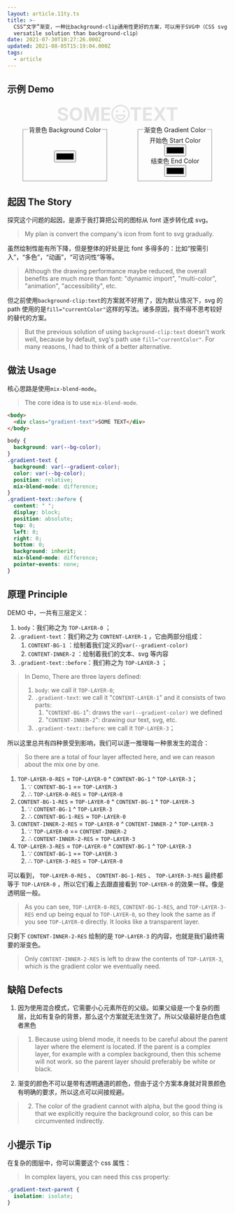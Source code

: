 ```yaml
---
layout: article.11ty.ts
title: >-
  CSS“文字”渐变，一种比background-clip通用性更好的方案，可以用于SVG中（CSS svg icon gradients, a more
  versatile solution than background-clip）
date: 2021-07-30T10:27:26.000Z
updated: 2021-08-05T15:19:04.000Z
tags:
  - article
---
```


## 示例 Demo

<main id="demo">
  <div id="text-container">
    <div class="gradient-text">
    SOME
    <svg class="icon" style="width: 1em;height: 1em;vertical-align: middle;fill: currentColor;overflow: hidden;" viewBox="0 0 1024 1024" version="1.1" xmlns="http://www.w3.org/2000/svg" p-id="8288"><path d="M512 0C230.4 0 0 230.4 0 512s230.4 512 512 512 512-230.4 512-512S793.6 0 512 0z m0 939.2c-235.2 0-427.2-192-427.2-427.2S276.8 84.8 512 84.8s427.2 192 427.2 427.2-192 427.2-427.2 427.2zM320 363.2m-64 0a64 64 0 1 0 128 0 64 64 0 1 0-128 0ZM704 363.2m-64 0a64 64 0 1 0 128 0 64 64 0 1 0-128 0ZM734.4 555.2H289.6c-17.6 0-33.6 8-46.4 20.8s-17.6 33.6-12.8 51.2C256 763.2 376 857.6 512 857.6s256-97.6 281.6-230.4c4.8-17.6 0-33.6-12.8-51.2-12.8-12.8-30.4-20.8-46.4-20.8zM512 772.8c-84.8 0-161.6-56-187.2-132.8H704c-30.4 81.6-107.2 132.8-192 132.8z" p-id="8289"></path></svg>
    TEXT
    </div>
  </div>
  <div class="controllers">
    <fieldset>
      <legend>背景色 Background Color</legend>
      <input id="bg-color" type="color" />
      <script>
        const bindInputColor = (selector, cssProperty, defaultValue) => {
          const ele = document.querySelector(selector);
          ele.oninput = () => demo.style.setProperty(cssProperty, ele.value);
          ele.value = defaultValue;
          ele.oninput();
        };
        bindInputColor("#bg-color", "--background-color", "#ffffff");
      </script>
    </fieldset>
    <fieldset>
      <legend>渐变色 Gradient Color</legend>
      <label for="start-color">开始色 Start Color</label>
      <input id="start-color" type="color" />
      <label for="end-color">结束色 End Color</label>
      <input id="end-color" type="color" />
      <script>
        bindInputColor("#start-color", "--gradient-color-start", "#1f00ff");
        bindInputColor("#end-color", "--gradient-color-end", "#ff0000");
      </script>
    </fieldset>
  </div>
  <style>
    #demo {
      display: flex;
      flex-direction: column;
      align-items: center;
    }
    #text-container {
      --gradient-color: linear-gradient(
        45deg,
        var(--gradient-color-start),
        var(--gradient-color-end)
      );
      background-color: var(--background-color);
      font-size: 3em;
      font-weight: bold;
      display: inline-block;
    }
    #text-container .gradient-text {
      display: flex;
      align-items: center;
    }
    #text-container .gradient-text {
      background: var(--gradient-color);
      color: var(--background-color);
      position: relative;
      mix-blend-mode: difference;
    }
    #text-container .gradient-text::before {
      content: " ";
      display: block;
      position: absolute;
      top: 0;
      left: 0;
      right: 0;
      bottom: 0;
      background: inherit;
      mix-blend-mode: difference;
      pointer-events: none;
    }
    .controllers {
      display: flex;
      justify-content: space-around;
      flex-wrap: wrap;
      width: 100%;
    }
    .controllers fieldset {
      display: flex;
      align-items: center;
      justify-content: center;
      flex-direction: column;
    }
  </style>
</main>

## 起因 The Story

探究这个问题的起因，是源于我打算把公司的图标从 font 逐步转化成 svg。

> My plan is convert the company's icon from font to svg gradually.

虽然绘制性能有所下降，但是整体的好处是比 font 多得多的：比如“按需引入”，“多色”，“动画”，“可访问性”等等。

> Although the drawing performance maybe reduced, the overall benefits are much more than font: "dynamic import", "multi-color", "animation", "accessibility", etc.

但之前使用`background-clip:text`的方案就不好用了，因为默认情况下，svg 的 path 使用的是`fill="currentColor"`这样的写法。诸多原因，我不得不思考较好的替代的方案。

> But the previous solution of using `background-clip:text` doesn't work well,
> because by default, svg's path use `fill="currentColor"`. For many reasons, I
> had to think of a better alternative.

## 做法 Usage

核心思路是使用`mix-blend-mode`。

> The core idea is to use `mix-blend-mode`.

```html
<body>
  <div class="gradient-text">SOME TEXT</div>
</body>
```

```css
body {
  background: var(--bg-color);
}
.gradient-text {
  background: var(--gradient-color);
  color: var(--bg-color);
  position: relative;
  mix-blend-mode: difference;
}
.gradient-text::before {
  content: " ";
  display: block;
  position: absolute;
  top: 0;
  left: 0;
  right: 0;
  bottom: 0;
  background: inherit;
  mix-blend-mode: difference;
  pointer-events: none;
}
```

## 原理 Principle

DEMO 中，一共有三层定义：

1. `body`：我们称之为 `TOP-LAYER-0` ；
1. `.gradient-text`：我们称之为 `CONTENT-LAYER-1` ，它由两部分组成：
   1. `CONTENT-BG-1` ：绘制着我们定义的`var(--gradient-color)`
   1. `CONTENT-INNER-2` ：绘制着我们的文本、svg 等内容
1. `.gradient-text::before`：我们称之为 `TOP-LAYER-3` ；

> In Demo, There are three layers defined:
>
> 1. `body`: we call it `TOP-LAYER-0`;
> 1. `.gradient-text`: we call it "`CONTENT-LAYER-1`" and it consists of two parts:
>    1. "`CONTENT-BG-1`": draws the `var(--gradient-color)` we defined
>    1. "`CONTENT-INNER-2`": drawing our text, svg, etc.
> 1. `.gradient-text::before`: we call it `TOP-LAYER-3`；

所以这里总共有四种景受到影响，我们可以逐一推理每一种景发生的混合：

> So there are a total of four layer affected here, and we can reason about the mix one by one.

1. `TOP-LAYER-0-RES` = `TOP-LAYER-0` ^ `CONTENT-BG-1` ^ `TOP-LAYER-3`；
   1. ∵ `CONTENT-BG-1` == `TOP-LAYER-3`
   1. ∴ `TOP-LAYER-0-RES` = `TOP-LAYER-0`
1. `CONTENT-BG-1-RES` = `TOP-LAYER-0` ^ `CONTENT-BG-1` ^ `TOP-LAYER-3`
   1. ∵ `CONTENT-BG-1` ^ `TOP-LAYER-3`
   1. ∴ `CONTENT-BG-1-RES` = `TOP-LAYER-0`
1. `CONTENT-INNER-2-RES` = `TOP-LAYER-0` ^ `CONTENT-INNER-2` ^ `TOP-LAYER-3`
   1. ∵ `TOP-LAYER-0` == `CONTENT-INNER-2`
   1. ∴ `CONTENT-INNER-2-RES` = `TOP-LAYER-3`
1. `TOP-LAYER-3-RES` = `TOP-LAYER-0` ^ `CONTENT-BG-1` ^ `TOP-LAYER-3`
   1. ∵ `CONTENT-BG-1` == `TOP-LAYER-3`
   1. ∴ `TOP-LAYER-3-RES` = `TOP-LAYER-0`

可以看到， `TOP-LAYER-0-RES` 、 `CONTENT-BG-1-RES` 、 `TOP-LAYER-3-RES` 最终都等于 `TOP-LAYER-0` ，所以它们看上去跟直接看到 `TOP-LAYER-0` 的效果一样。像是透明层一般。

> As you can see, `TOP-LAYER-0-RES`, `CONTENT-BG-1-RES`, and `TOP-LAYER-3-RES` end up being equal to `TOP-LAYER-0`, so they look the same as if you see `TOP-LAYER-0` directly. It looks like a transparent layer.

只剩下 `CONTENT-INNER-2-RES` 绘制的是 `TOP-LAYER-3` 的内容，也就是我们最终需要的渐变色。

> Only `CONTENT-INNER-2-RES` is left to draw the contents of `TOP-LAYER-3`, which is the gradient color we eventually need.

## 缺陷 Defects

1. 因为使用混合模式，它需要小心元素所在的父级。如果父级是一个复杂的图层，比如有复杂的背景，那么这个方案就无法生效了。所以父级最好是白色或者黑色

> 1. Because using blend mode, it needs to be careful about the parent layer where the element is located. If the parent is a complex layer, for example with a complex background, then this scheme will not work. so the parent layer should preferably be white or black.

2. 渐变的颜色不可以是带有透明通道的颜色，但由于这个方案本身就对背景颜色有明确的要求，所以这点可以间接规避。

> 2. The color of the gradient cannot with alpha, but the good thing is that we explicitly require the background color, so this can be circumvented indirectly.

## 小提示 Tip

在复杂的图层中，你可以需要这个 css 属性：

> In complex layers, you can need this css property:

```css
.gradient-text-parent {
  isolation: isolate;
}
```
